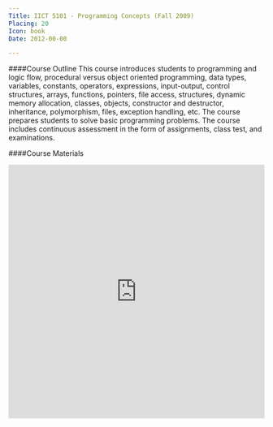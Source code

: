```yaml
---
Title: IICT 5101 - Programming Concepts (Fall 2009)
Placing: 20
Icon: book
Date: 2012-00-00

---
```


####Course Outline
This course introduces students to programming and logic flow, procedural versus object oriented programming, data types, variables, constants, operators, expressions, input-output, control structures, arrays, functions, pointers, file access, structures, dynamic memory allocation, classes, objects, constructor and destructor, inheritance, polymorphism, files, exception handling, etc. The course prepares students to solve basic programming problems. The course includes continuous assessment in the form of assignments, class test, and examinations.

####Course Materials

  <iframe src="https://app.box.com/embed/s/r6c56c4zpmoo4bibtvwrh69m95dy7shh?sortColumn=date&view=list" width="100%" height="500" frameborder="0" allowfullscreen webkitallowfullscreen msallowfullscreen></iframe> 
 